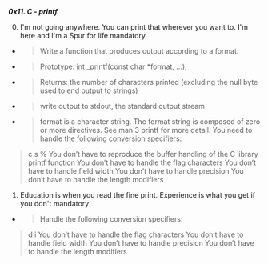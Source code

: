 ***0x11. C - printf***

0. I'm not going anywhere. You can print that wherever you want to. I'm here and I'm a Spur for life
mandatory
 * > Write a function that produces output according to a format.

 * > Prototype: int _printf(const char *format, ...);
 * > Returns: the number of characters printed (excluding the null byte used to end output to strings)
 * > write output to stdout, the standard output stream
 * >format is a character string. The format string is composed of zero or more directives. See man 3 printf for more detail. You need to handle the following conversion specifiers:
> c
> s
> %
> You don’t have to reproduce the buffer handling of the C library printf function
> You don’t have to handle the flag characters
> You don’t have to handle field width
> You don’t have to handle precision
> You don’t have to handle the length modifiers

1. Education is when you read the fine print. Experience is what you get if you don't
mandatory
 * > Handle the following conversion specifiers:

> d
> i
> You don’t have to handle the flag characters
> You don’t have to handle field width
> You don’t have to handle precision
> You don’t have to handle the length modifiers
